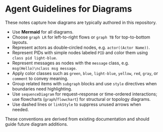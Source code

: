 # Agent Guidelines for Diagrams

These notes capture how diagrams are typically authored in this repository.

- Use **Mermaid** for all diagrams.
- Choose `graph LR` for left-to-right flows or `graph TB` for top-to-bottom layouts.
- Represent actors as double‑circled nodes, e.g. `actor((Actor Name))`.
- Represent PIDs with simple nodes labeled `PID` and color them using `class pid light-blue`.
- Represent messages as nodes with the `message` class, e.g. `msg(Hello)\nclass msg message`.
- Apply color classes such as `green`, `blue`, `light-blue`, `yellow`, `red`, `gray`, or `comment` to convey meaning.
- Group related items with `subgraph` blocks and use `style` directives when boundaries need highlighting.
- Use `sequenceDiagram` for request–response or time-ordered interactions; use flowcharts (`graph`/`flowchart`) for structural or topology diagrams.
- Use dashed lines or `linkStyle` to suppress unused arrows when needed.

These conventions are derived from existing documentation and should guide future diagram additions.
